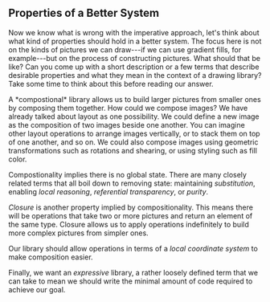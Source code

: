 ## Properties of a Better System

Now we know what is wrong with the imperative approach, let's think about what kind of properties should hold in a better system. The focus here is not on the kinds of pictures we can draw---if we can use gradient fills, for example---but on the process of constructing pictures. What should that be like? Can you come up with a short description or a few terms that describe desirable properties and what they mean in the context of a drawing library? Take some time to think about this before reading our answer.

<div class="solution">
A *compostional* library allows us to build larger pictures from smaller ones by composing them together. How could we compose images? We have already talked about layout as one possibility. We could define a new image as the composition of two images beside one another. You can imagine other layout operations to arrange images vertically, or to stack them on top of one another, and so on. We could also compose images using geometric transformations such as rotations and shearing, or using styling such as fill color.

Compostionality implies there is no global state. There are many closely related terms that all boil down to removing state: maintaining *substitution*, enabling *local reasoning*, *referential transparency*, or *purity*.

*Closure* is another property implied by compositionality. This means there will be operations that take two or more pictures and return an element of the same type. Closure allows us to apply operations indefinitely to build more complex pictures from simpler ones.

Our library should allow operations in terms of a *local coordinate system* to make composition easier.

Finally, we want an *expressive* library, a rather loosely defined term that we can take to mean we should write the minimal amount of code required to achieve our goal.
</div>
